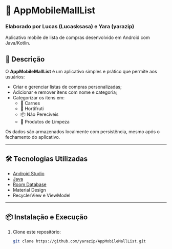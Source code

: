 # 🛒 AppMobileMallList

### Elaborado por Lucas (Lucasksasa) e Yara (yarazip)

Aplicativo mobile de lista de compras desenvolvido em Android com Java/Kotlin.

## 📱 Descrição

O **AppMobileMallList** é um aplicativo simples e prático que permite aos usuários:

- Criar e gerenciar listas de compras personalizadas;
- Adicionar e remover itens com nome e categoria;
- Categorizar os itens em:
  - 🥩 Carnes
  - 🥬 Hortifruti
  - 📦 Não Perecíveis
  - 🧼 Produtos de Limpeza

Os dados são armazenados localmente com persistência, mesmo após o fechamento do aplicativo.

---

## 🛠️ Tecnologias Utilizadas

- [Android Studio](https://developer.android.com/studio)  
- [Java](https://www.oracle.com/java/)
- [Room Database](https://developer.android.com/jetpack/androidx/releases/room) 
- Material Design  
- RecyclerView e ViewModel  

---

## 📦 Instalação e Execução

1. Clone este repositório:
   ```bash
   git clone https://github.com/yarazip/AppMobileMallList.git
